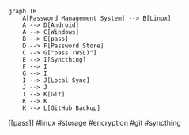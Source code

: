 ```mermaid
graph TB
    A[Password Management System] --> B[Linux]
    A --> D[Android]
    A --> C[Windows]
    B --> E[pass]
    D --> F[Password Store]
    C --> G["pass (WSL)"]
    E --> I[Syncthing]
    F --> I
    G --> I
    I --> J[Local Sync]
	J --> J
    I --> K[Git]
    K --> K
    K --> L[GitHub Backup]
```



[[pass]]
#linux #storage #encryption #git #syncthing 